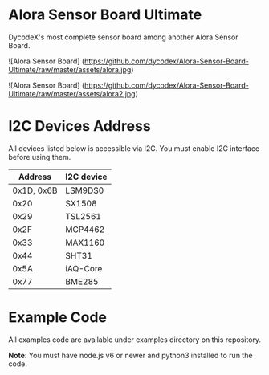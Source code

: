 Alora Sensor Board Ultimate
===========================

DycodeX's most complete sensor board among another Alora Sensor Board.

![Alora Sensor Board]
(https://github.com/dycodex/Alora-Sensor-Board-Ultimate/raw/master/assets/alora.jpg)

![Alora Sensor Board]
(https://github.com/dycodex/Alora-Sensor-Board-Ultimate/raw/master/assets/alora2.jpg)

# I2C Devices Address

All devices listed below is accessible via I2C. You must enable I2C interface before using them.

Address|I2C device
-------|------
0x1D, 0x6B | LSM9DS0
0x20 | SX1508
0x29 | TSL2561
0x2F | MCP4462
0x33 | MAX1160
0x44 | SHT31
0x5A | iAQ-Core
0x77 | BME285

# Example Code

All examples code are available under examples directory on this repository.

**Note**: You must have node.js v6 or newer and python3 installed to run the code.
